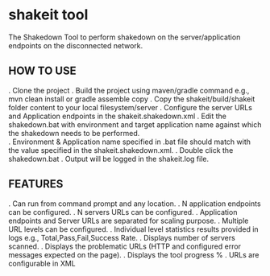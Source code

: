 # shakeit tool
The Shakedown Tool to perform shakedown on the server/application endpoints on the disconnected network.

HOW TO USE
----------
. Clone the project
. Build the project using maven/gradle command e.g.,  mvn clean install or gradle assemble copy
. Copy the shakeit/build/shakeit folder content to your local filesystem/server
. Configure the server URLs and Application endpoints in the shakeit.shakedown.xml 
. Edit the shakedown.bat with environment and target application name against which the shakedown needs to be performed.  
. Environment & Application name specified in .bat file should match with the value specified in the shakeit.shakedown.xml.
. Double click the shakedown.bat
. Output will be logged in the shakeit.log file.

FEATURES
--------
. Can run from command prompt and any location.
. N application endpoints can be configured.
. N servers URLs can be configured.
. Application endpoints and Server URLs are separated for scaling purpose.
. Multiple URL levels can be configured.
. Individual level statistics results provided in logs e.g., Total,Pass,Fail,Success Rate.
. Displays number of servers scanned.
. Displays the problematic URLs (HTTP and configured error messages expected on the page).
. Displays the tool progress %
. URLs are configurable in XML